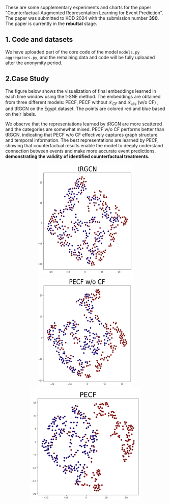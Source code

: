 These are some supplementary experiments and charts for the paper "Counterfactual-Augmented Representation Learning for Event Prediction". The paper was submitted to KDD 2024 with the submission number **390**. The paper is currently in the **rebuttal** stage.

## 1. Code and datasets

We have uploaded part of the core code of the model `models.py aggregators.py`, and the remaining data and code will be fully uploaded after the anonymity period.

## 2.Case Study
The figure below shows the visualization of final embeddings learned in each time window using the t-SNE method. The embeddings are obtained from three different models: PECF, PECF without  $`\mathcal{L}_{CF}`$ and $`\mathcal{L}_{dis}`$ (w/o CF) , and tRGCN on the Egypt dataset. The points are colored red and blue based on their labels.

We observe that the representations learned by tRGCN are more scattered and the categories are somewhat mixed. PECF w/o CF performs better than tRGCN, indicating that PECF w/o CF effectively captures graph structure and temporal information. The best representations are learned by PECF, showing that counterfactual results enable the model to deeply understand connection between events and make more accurate event predictions, **demonstrating the validity of identified counterfactual treatments.**
<body>
    <div style="display:flex; justify-content:center; flex-wrap:wrap;">
        <div align=center>
            <img src="https://github.com/hucheng-IIE/PECF/blob/main/case_study/tRGCN.png" alt="Image 1" width="300" height="350"> <img src="https://github.com/hucheng-IIE/PECF/blob/main/case_study/PECF_CF.png" alt="Image 2" width="300" height="350"> <img src="https://github.com/hucheng-IIE/PECF/blob/main/case_study/PECF.png" alt="Image 3" width="350" height="350">
        </div>
    </div>
</body>
